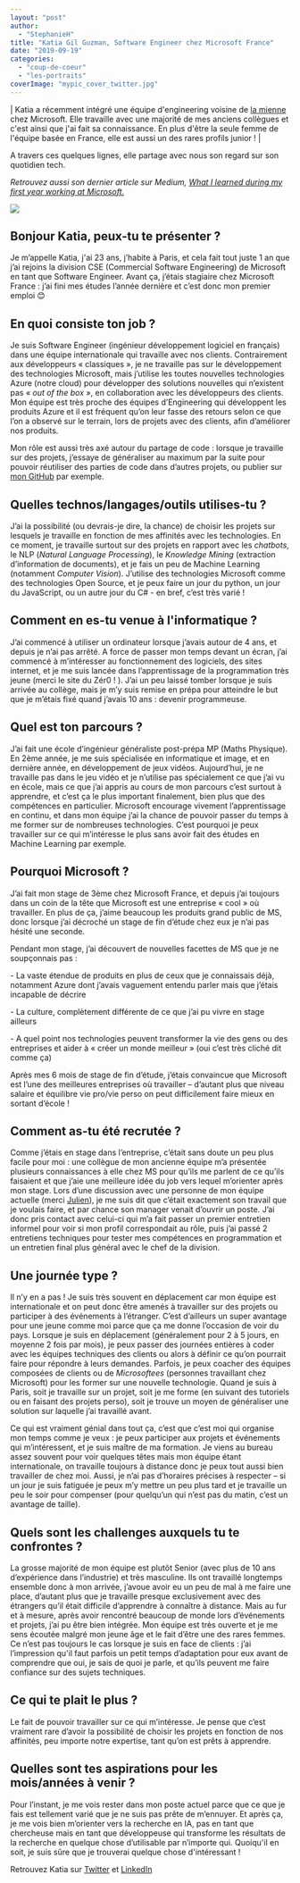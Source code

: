 ```yaml
---
layout: "post"
author: 
  - "StephanieH"
title: "Katia Gil Guzman, Software Engineer chez Microsoft France"
date: "2019-09-19"
categories: 
  - "coup-de-coeur"
  - "les-portraits"
coverImage: "mypic_cover_twitter.jpg"
---
```


| Katia a récemment intégré une équipe d'engineering voisine de [la mienne](http://souslecapot.net/2019/03/26/jai-teste-etre-une-femme-tech-chez-microsoft/) chez Microsoft. Elle travaille avec une majorité de mes anciens collègues et c'est ainsi que j'ai fait sa connaissance. En plus d'être la seule femme de l'équipe basée en France, elle est aussi un des rares profils junior ! |

A travers ces quelques lignes, elle partage avec nous son regard sur son quotidien tech.

_Retrouvez aussi son dernier article sur Medium,_ [_What I learned during my first year working at Microsoft._](https://medium.com/@k.giguz/what-i-learned-during-my-first-year-working-at-microsoft-5a4839342910)

![](/assets/2019/09/2019-09-19-katia-gil-guzman-software-engineer-chez-microsoft/mypic_hd.jpg)

## Bonjour Katia, peux-tu te présenter ?

Je m’appelle Katia, j'ai 23 ans, j’habite à Paris, et cela fait tout juste 1 an que j’ai rejoins la division CSE (Commercial Software Engineering) de Microsoft en tant que Software Engineer. Avant ça, j’étais stagiaire chez Microsoft France : j’ai fini mes études l’année dernière et c’est donc mon premier emploi 😊

## En quoi consiste ton job ?

Je suis Software Engineer (ingénieur développement logiciel en français) dans une équipe internationale qui travaille avec nos clients. Contrairement aux développeurs « classiques », je ne travaille pas sur le développement des technologies Microsoft, mais j’utilise les toutes nouvelles technologies Azure (notre cloud) pour développer des solutions nouvelles qui n’existent pas « _out of the box_ », en collaboration avec les développeurs des clients. Mon équipe est très proche des équipes d’Engineering qui développent les produits Azure et il est fréquent qu’on leur fasse des retours selon ce que l’on a observé sur le terrain, lors de projets avec des clients, afin d’améliorer nos produits.

Mon rôle est aussi très axé autour du partage de code : lorsque je travaille sur des projets, j’essaye de généraliser au maximum par la suite pour pouvoir réutiliser des parties de code dans d’autres projets, ou publier sur [mon GitHub](https://github.com/Kagigz) par exemple.

## Quelles technos/langages/outils utilises-tu ?

J’ai la possibilité (ou devrais-je dire, la chance) de choisir les projets sur lesquels je travaille en fonction de mes affinités avec les technologies. En ce moment, je travaille surtout sur des projets en rapport avec les _chatbots_, le NLP (_Natural Language Processing_), le _Knowledge Mining_ (extraction d’information de documents), et je fais un peu de Machine Learning (notamment _Computer Vision_). J’utilise des technologies Microsoft comme des technologies Open Source, et je peux faire un jour du python, un jour du JavaScript, ou un autre jour du C# - en bref, c’est très varié !

## Comment en es-tu venue à l'informatique ?

J’ai commencé à utiliser un ordinateur lorsque j’avais autour de 4 ans, et depuis je n’ai pas arrêté. A force de passer mon temps devant un écran, j’ai commencé à m’intéresser au fonctionnement des logiciels, des sites internet, et je me suis lancée dans l’apprentissage de la programmation très jeune (merci le site du Zér0 ! ). J’ai un peu laissé tomber lorsque je suis arrivée au collège, mais je m’y suis remise en prépa pour atteindre le but que je m’étais fixé quand j’avais 10 ans : devenir programmeuse.

## Quel est ton parcours ?

J’ai fait une école d’ingénieur généraliste post-prépa MP (Maths Physique). En 2ème année, je me suis spécialisée en informatique et image, et en dernière année, en développement de jeux vidéos. Aujourd’hui, je ne travaille pas dans le jeu vidéo et je n’utilise pas spécialement ce que j’ai vu en école, mais ce que j’ai appris au cours de mon parcours c’est surtout à apprendre, et c’est ça le plus important finalement, bien plus que des compétences en particulier. Microsoft encourage vivement l’apprentissage en continu, et dans mon équipe j’ai la chance de pouvoir passer du temps à me former sur de nombreuses technologies. C’est pourquoi je peux travailler sur ce qui m’intéresse le plus sans avoir fait des études en Machine Learning par exemple.

## Pourquoi Microsoft ?

J’ai fait mon stage de 3ème chez Microsoft France, et depuis j’ai toujours dans un coin de la tête que Microsoft est une entreprise « cool » où travailler. En plus de ça, j’aime beaucoup les produits grand public de MS, donc lorsque j’ai décroché un stage de fin d’étude chez eux je n’ai pas hésité une seconde.

Pendant mon stage, j’ai découvert de nouvelles facettes de MS que je ne soupçonnais pas :

\- La vaste étendue de produits en plus de ceux que je connaissais déjà, notamment Azure dont j’avais vaguement entendu parler mais que j’étais incapable de décrire

\- La culture, complètement différente de ce que j’ai pu vivre en stage ailleurs

\- A quel point nos technologies peuvent transformer la vie des gens ou des entreprises et aider à « créer un monde meilleur » (oui c’est très cliché dit comme ça)

Après mes 6 mois de stage de fin d’étude, j’étais convaincue que Microsoft est l’une des meilleures entreprises où travailler – d’autant plus que niveau salaire et équilibre vie pro/vie perso on peut difficilement faire mieux en sortant d’école !

## Comment as-tu été recrutée ?

Comme j’étais en stage dans l’entreprise, c’était sans doute un peu plus facile pour moi : une collègue de mon ancienne équipe m’a présentée plusieurs connaissances à elle chez MS pour qu’ils me parlent de ce qu’ils faisaient et que j’aie une meilleure idée du job vers lequel m’orienter après mon stage. Lors d’une discussion avec une personne de mon équipe actuelle (merci [Julien](https://twitter.com/jcorioland)), je me suis dit que c’était exactement son travail que je voulais faire, et par chance son manager venait d’ouvrir un poste. J’ai donc pris contact avec celui-ci qui m’a fait passer un premier entretien informel pour voir si mon profil correspondait au rôle, puis j’ai passé 2 entretiens techniques pour tester mes compétences en programmation et un entretien final plus général avec le chef de la division.

## Une journée type ?

Il n’y en a pas ! Je suis très souvent en déplacement car mon équipe est internationale et on peut donc être amenés à travailler sur des projets ou participer à des événements à l’étranger. C’est d’ailleurs un super avantage pour une jeune comme moi parce que ça me donne l’occasion de voir du pays. Lorsque je suis en déplacement (généralement pour 2 à 5 jours, en moyenne 2 fois par mois), je peux passer des journées entières à coder avec les équipes techniques des clients ou alors à définir ce qu’on pourrait faire pour répondre à leurs demandes. Parfois, je peux coacher des équipes composées de clients ou de _Microsoftees_ (personnes travaillant chez Microsoft) pour les former sur une nouvelle technologie. Quand je suis à Paris, soit je travaille sur un projet, soit je me forme (en suivant des tutoriels ou en faisant des projets perso), soit je trouve un moyen de généraliser une solution sur laquelle j’ai travaillé avant.

Ce qui est vraiment génial dans tout ça, c’est que c’est moi qui organise mon temps comme je veux : je peux participer aux projets et événements qui m’intéressent, et je suis maître de ma formation. Je viens au bureau assez souvent pour voir quelques têtes mais mon équipe étant internationale, on travaille toujours à distance donc je peux tout aussi bien travailler de chez moi. Aussi, je n’ai pas d’horaires précises à respecter – si un jour je suis fatiguée je peux m’y mettre un peu plus tard et je travaille un peu le soir pour compenser (pour quelqu’un qui n’est pas du matin, c’est un avantage de taille).  

## Quels sont les challenges auxquels tu te confrontes ?

La grosse majorité de mon équipe est plutôt Senior (avec plus de 10 ans d’expérience dans l’industrie) et très masculine. Ils ont travaillé longtemps ensemble donc à mon arrivée, j’avoue avoir eu un peu de mal à me faire une place, d’autant plus que je travaille presque exclusivement avec des étrangers qu’il était difficile d’apprendre à connaître à distance. Mais au fur et à mesure, après avoir rencontré beaucoup de monde lors d’événements et projets, j’ai pu être bien intégrée. Mon équipe est très ouverte et je me sens écoutée malgré mon jeune âge et le fait d’être une des rares femmes. Ce n’est pas toujours le cas lorsque je suis en face de clients : j’ai l’impression qu'il faut parfois un petit temps d’adaptation pour eux avant de comprendre que oui, je sais de quoi je parle, et qu’ils peuvent me faire confiance sur des sujets techniques.  

## Ce qui te plait le plus ?

Le fait de pouvoir travailler sur ce qui m’intéresse. Je pense que c’est vraiment rare d’avoir la possibilité de choisir les projets en fonction de nos affinités, peu importe notre expertise, tant qu’on est prêts à apprendre.

## Quelles sont tes aspirations pour les mois/années à venir ?

Pour l’instant, je me vois rester dans mon poste actuel parce que ce que je fais est tellement varié que je ne suis pas prête de m’ennuyer. Et après ça, je me vois bien m’orienter vers la recherche en IA, pas en tant que chercheuse mais en tant que développeuse qui transforme les résultats de la recherche en quelque chose d’utilisable par n’importe qui. Quoiqu'il en soit, je suis sûre que je trouverai quelque chose d'intéressant !

Retrouvez Katia sur [Twitter](https://twitter.com/kagigz) et [LinkedIn](https://www.linkedin.com/in/katiagilguzman/)
